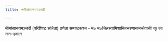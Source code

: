 ```yaml
---
title: +मीमांसानयमञ्जरी

---
```

मीमांसानयमञ्जरी (परिशिष्ट सहिता) 
प्रणेता सम्पादकश्च - म० म०चिन्नस्वामिशास्त्रिचरणानामन्तेवासी বন্ধু ভয় লাল-ত্বকালে 